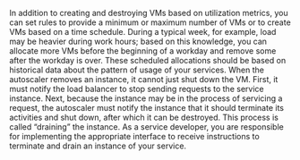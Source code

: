 In addition to creating and destroying VMs based on utilization metrics, you can set rules to provide a minimum or maximum number of VMs or to create VMs based on a time schedule. During a typical week, for example, load may be heavier during work hours; based on this knowledge, you can allocate more VMs before the beginning of a workday and remove some after the workday is over. These scheduled allocations should be based on historical data about the pattern of usage of your services. When the autoscaler removes an instance, it cannot just shut down the VM. First, it must notify the load balancer to stop sending requests to the service instance. Next, because the instance may be in the process of servicing a request, the autoscaler must notify the instance that it should terminate its activities and shut down, after which it can be destroyed. This process is called “draining” the instance. As a service developer, you are responsible for implementing the appropriate interface to receive instructions to terminate and drain an instance of your service.